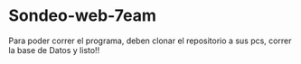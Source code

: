 # Sondeo-web-7eam

Para poder correr el programa, deben clonar el repositorio a sus pcs, correr la base de Datos y listo!!
